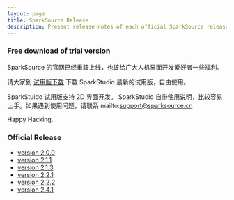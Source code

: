 ```yaml
---
layout: page
title: SparkSource Release
description: Present release notes of each official SparkSource release
---
```


### Free download of trial version

SparkSource 的官网已经重装上线，也该给广大人机界面开发爱好者一些福利。

请大家到
[试用版下载](http://www.sparksource.cn/html_ch/trial_download.html)
下载 SparkStudio 最新的试用版，自由使用。

SparkStuido 试用版支持 2D 界面开发。
SparkStudio 自带使用说明，比较容易上手。如果遇到使用问题，请联系
mailto:support@sparksource.cn

Happy Hacking.

### Official Release

 - [version 2.0.0](Release/SparkSource_Release_2.0.html)
 - [version 2.1.1](Release/SparkSource_Release_2.1.1.html)
 - [version 2.1.3](Release/SparkSource_Release_2.1.3.html)
 - [version 2.2.1](Release/SparkSource_Release_2.2.1.html)
 - [version 2.2.2](Release/SparkSource_Release_2.2.2.html)
 - [version 2.4.1](Release/SparkSource_Release_2.4.1.html)

